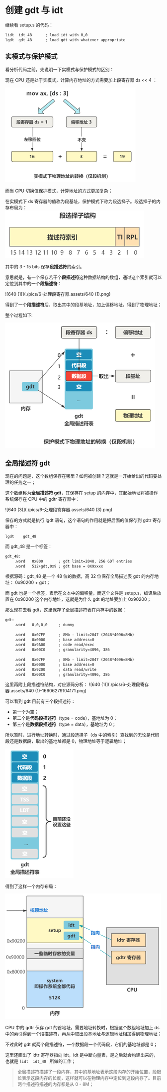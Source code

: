 # 创建 gdt 与 idt

继续看 setup.s 的代码：

````assembly
lidt  idt_48      ; load idt with 0,0
lgdt  gdt_48      ; load gdt with whatever appropriate
````



## 实模式与保护模式

看分析代码之前，先说明一下实模式与保护模式的区别：

现在 CPU 还是处于实模式，计算内存地址的方式需要加上段寄存器 ds << 4 ：

<img src="./pics/6-处理段寄存器.assets/640 (6).png" alt="640 (6)" style="zoom:80%;" />

而当 CPU 切换值保护模式，计算地址的方式更加复杂；

在实模式下 ds 寄存器的值称为段基址，保护模式下称为段选择子。段选择子的内存布局为：
![640](./pics/6-处理段寄存器.assets/640.png)

其中的 3 - 15 bits 保存**段描述符**的索引。

意思就是，有一个保存若干个**段描述符**这种数据结构的数组，通过这个索引就可以定位到其中的一个**段描述符**：

![640 (1)](./pics/6-处理段寄存器.assets/640 (1).png)

得到了一个**段描述符**后，取出其中的段基地址，加上偏移地址，得到了物理地址；

整个过程如下:

<img src="./pics/6-处理段寄存器.assets/640 (2).png" alt="640 (2)" style="zoom:80%;" />



## 全局描述符 gdt

现在的问题是，这个数组保存在哪里？如何被创建？这就是一开始给出的代码要处理的任务之一；

这个数组称为**全局描述符 gdt**，其保存在 setup 的内存中，其起始地址将被操作系统保存在 CPU 中的 gdtr 寄存器中：

![640 (3)](./pics/6-处理段寄存器.assets/640 (3).png)

保存的方式就是执行 lgdt 语句，这个语句的作用就是把后面的值保存到 gdtr 寄存器中：

````assembly
lgdt    gdt_48
````

而 gdt_48 是一个标签：

````assembly
gdt_48:
    .word   0x800       ; gdt limit=2048, 256 GDT entries
    .word   512+gdt,0x9 ; gdt base = 0X9xxxx
````

根据源码：gdt_48 是一个 48 位的数据，高 32 位保存全局描述表 gdt 的内存地址： 0x90200 + gdt；

而 gdt 也是一个标签，表示在文本中的偏移量，而这个文件是 setup.s，编译后放置在 0x90200 这个内存地址，这就是为什么 gdt 的地址要加上 0x90200；

那么现在去看 gdt，这里保存了全局描述符表在内存中的数据：

````assembly
gdt:
    .word   0,0,0,0     ; dummy

    .word   0x07FF      ; 8Mb - limit=2047 (2048*4096=8Mb)
    .word   0x0000      ; base address=0
    .word   0x9A00      ; code read/exec
    .word   0x00C0      ; granularity=4096, 386

    .word   0x07FF      ; 8Mb - limit=2047 (2048*4096=8Mb)
    .word   0x0000      ; base address=0
    .word   0x9200      ; data read/write
    .word   0x00C0      ; granularity=4096, 386
````

这里再附上段描述符结构，对应源码分析：
![640 (1)](./pics/6-处理段寄存器.assets/640 (1)-16606279104171.png)

可以看到 gdt 目前有三个段描述符：

- 第一个为空；
- 第二个是**代码段描述符**（type = code），基地址为 0；
- 第三个是**数据段描述符**（type = data），基地址为 0；

所以暂时，进行地址转换时，通过段选择子（ds 中的索引）查找到的无论是代码段还是数据段，取出的基地址都是 0，物理地址等于逻辑地址；

<img src="./pics/6-处理段寄存器.assets/640 (4).png" alt="640 (4)" style="zoom:80%;" />

得到了这样一个内存布局：

<img src="./pics/6-处理段寄存器.assets/640 (5).png" alt="640 (5)" style="zoom:80%;" />

CPU 中的 gdtr 保存 gdt 的首地址，需要地址转换时，根据这个数组地址加上 ds 中的索引得到一个段描述符，再从中取出段基地址与逻辑地址相加得到物理地址；

不过此时 gdt 就两个段描述符，一个数据段一个代码段，它们的基地址都是 0；

这里还画出了 idtr 寄存器指向 idt，idt 是中断向量表，是之后就会构建出来的，也就是 `lidt  idt_48 ` 所做的工作；

> 全局描述符描述了一段内存，其中的基地址表示这段内存的开始位置，段限长表示这段内存的长度，这样就可以在物理内存中定位到这段内存了。目前两个描述符描述的内存都是从 0 - 8M；
